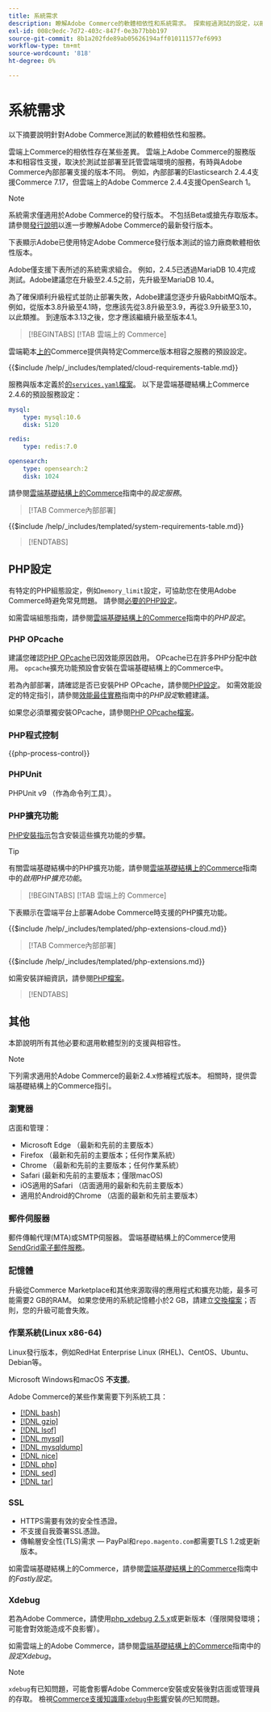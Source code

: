 ```yaml
---
title: 系統需求
description: 瞭解Adobe Commerce的軟體相依性和系統需求。 探索經過測試的設定，以確保與您的部署環境相容。
exl-id: 008c9edc-7d72-403c-847f-0e3b77bbb197
source-git-commit: 8b1a202fde89ab05626194aff010111577ef6993
workflow-type: tm+mt
source-wordcount: '818'
ht-degree: 0%

---
```


# 系統需求

以下摘要說明針對Adobe Commerce測試的軟體相依性和服務。

雲端上Commerce的相依性存在某些差異。 雲端上Adobe Commerce的服務版本和相容性支援，取決於測試並部署至託管雲端環境的服務，有時與Adobe Commerce內部部署支援的版本不同。 例如，內部部署的Elasticsearch 2.4.4支援Commerce 7.17，但雲端上的Adobe Commerce 2.4.4支援OpenSearch 1。

>[!NOTE]
>
>系統需求僅適用於Adobe Commerce的發行版本。 不包括Beta或搶先存取版本。 請參閱[發行說明](../release/release-notes/overview.md)以進一步瞭解Adobe Commerce的最新發行版本。

下表顯示Adobe已使用特定Adobe Commerce發行版本測試的協力廠商軟體相依性版本。

Adobe僅支援下表所述的系統需求組合。 例如，2.4.5已透過MariaDB 10.4完成測試。Adobe建議您在升級至2.4.5之前，先升級至MariaDB 10.4。

為了確保順利升級程式並防止部署失敗，Adobe建議您逐步升級RabbitMQ版本。 例如，從版本3.8升級至4.1時，您應該先從3.8升級至3.9，再從3.9升級至3.10，以此類推。 到達版本3.13之後，您才應該繼續升級至版本4.1。

>[!BEGINTABS]
>[!TAB 雲端上的 Commerce]

雲端範本[上的](https://github.com/magento/magento-cloud)Commerce提供與特定Commerce版本相容之服務的預設設定。

{{$include /help/_includes/templated/cloud-requirements-table.md}}

服務與版本定義於[的`services.yaml`檔案](https://github.com/magento/magento-cloud/blob/master/.magento/services.yaml)。 以下是雲端基礎結構上Commerce 2.4.6的預設服務設定：

```yaml
mysql:
    type: mysql:10.6
    disk: 5120

redis:
    type: redis:7.0

opensearch:
    type: opensearch:2
    disk: 1024
```

請參閱[雲端基礎結構上的Commerce](https://experienceleague.adobe.com/docs/commerce-cloud-service/user-guide/configure/service/services-yaml.html?lang=zh-Hant)指南中的&#x200B;_設定服務_。

>[!TAB Commerce內部部署]

{{$include /help/_includes/templated/system-requirements-table.md}}

>[!ENDTABS]

## PHP設定

有特定的PHP組態設定，例如`memory_limit`設定，可協助您在使用Adobe Commerce時避免常見問題。 請參閱[必要的PHP設定](prerequisites/php-settings.md)。

如需雲端組態指南，請參閱[雲端基礎結構上的Commerce](https://experienceleague.adobe.com/docs/commerce-cloud-service/user-guide/configure/app/php-settings.html?lang=zh-Hant)指南中的&#x200B;_PHP設定_。

### PHP OPcache

建議您確認[PHP OPcache](https://www.php.net/manual/en/intro.opcache.php)已因效能原因啟用。 OPcache已在許多PHP分配中啟用。 `opcache`擴充功能預設會安裝在雲端基礎結構上的Commerce中。

若為內部部署，請確認是否已安裝PHP OPcache，請參閱[PHP設定](prerequisites/php-settings.md)。 如需效能設定的特定指引，請參閱[效能最佳實務](https://experienceleague.adobe.com/docs/commerce-operations/performance-best-practices/software.html?lang=zh-Hant#php-settings)指南中的&#x200B;_PHP設定_&#x200B;軟體建議。

如果您必須單獨安裝OPcache，請參閱[PHP OPcache檔案](https://www.php.net/manual/en/opcache.setup.php)。

### PHP程式控制

{{php-process-control}}

### PHPUnit

PHPUnit v9 （作為命令列工具）。

### PHP擴充功能

[PHP安裝指示](prerequisites/php-settings.md)包含安裝這些擴充功能的步驟。

>[!TIP]
>
>有關雲端基礎結構中的PHP擴充功能，請參閱[雲端基礎結構上的Commerce](https://experienceleague.adobe.com/docs/commerce-cloud-service/user-guide/configure/app/php-settings.html?lang=zh-Hant#enable-extensions)指南中的&#x200B;_啟用PHP擴充功能_。

>[!BEGINTABS]
>[!TAB 雲端上的 Commerce]

下表顯示在雲端平台上部署Adobe Commerce時支援的PHP擴充功能。

{{$include /help/_includes/templated/php-extensions-cloud.md}}

>[!TAB Commerce內部部署]

{{$include /help/_includes/templated/php-extensions.md}}

如需安裝詳細資訊，請參閱[PHP檔案](https://www.php.net/manual/en/extensions.php)。

>[!ENDTABS]

## 其他

本節說明所有其他必要和選用軟體型別的支援與相容性。

>[!NOTE]
>
>下列需求適用於Adobe Commerce的最新2.4.x修補程式版本。 相關時，提供雲端基礎結構上的Commerce指引。

### 瀏覽器

店面和管理：

- Microsoft Edge （最新和先前的主要版本）
- Firefox （最新和先前的主要版本；任何作業系統）
- Chrome （最新和先前的主要版本；任何作業系統）
- Safari (最新和先前的主要版本；僅限macOS)
- iOS適用的Safari （店面適用的最新和先前主要版本）
- 適用於Android的Chrome （店面的最新和先前主要版本）

### 郵件伺服器

郵件傳輸代理(MTA)或SMTP伺服器。 雲端基礎結構上的Commerce使用[SendGrid電子郵件服務](https://experienceleague.adobe.com/docs/commerce-cloud-service/user-guide/project/sendgrid.html?lang=zh-Hant)。

### 記憶體

升級從Commerce Marketplace和其他來源取得的應用程式和擴充功能，最多可能需要2 GB的RAM。 如果您使用的系統記憶體小於2 GB，請建立[交換檔案](https://support.magento.com/hc/en-us/articles/360032980432)；否則，您的升級可能會失敗。

### 作業系統(Linux x86-64)

Linux發行版本，例如RedHat Enterprise Linux (RHEL)、CentOS、Ubuntu、Debian等。

Microsoft Windows和macOS **不支援**。

Adobe Commerce的某些作業需要下列系統工具：

- [[!DNL bash]](https://www.gnu.org/software/bash/)
- [[!DNL gzip]](https://www.gzip.org/)
- [[!DNL lsof]](https://linux.die.net/man/8/lsof)
- [[!DNL mysql]](https://www.mysql.com/)
- [[!DNL mysqldump]](https://dev.mysql.com/doc/refman/8.0/en/mysqldump.html)
- [[!DNL nice]](https://linux.die.net/man/1/nice)
- [[!DNL php]](https://www.php.net/)
- [[!DNL sed]](https://www.gnu.org/software/sed/manual/sed.html)
- [[!DNL tar]](https://linux.die.net/man/1/tar)

### SSL

- HTTPS需要有效的安全性憑證。
- 不支援自我簽署SSL憑證。
- 傳輸層安全性(TLS)需求 — PayPal和`repo.magento.com`都需要TLS 1.2或更新版本。

如需雲端基礎結構上的Commerce，請參閱[雲端基礎結構上的Commerce](https://experienceleague.adobe.com/docs/commerce-cloud-service/user-guide/cdn/setup-fastly/fastly-configuration.html?lang=zh-Hant)指南中的&#x200B;_Fastly設定_。

### Xdebug

若為Adobe Commerce，請使用[php_xdebug 2.5.x](https://xdebug.org/download)或更新版本（僅限開發環境；可能會對效能造成不良影響）。

如需雲端上的Adobe Commerce，請參閱[雲端基礎結構上的Commerce](https://experienceleague.adobe.com/docs/commerce-cloud-service/user-guide/develop/test/debug.html?lang=zh-Hant)指南中的&#x200B;_設定Xdebug_。

>[!NOTE]
>
>`xdebug`有已知問題，可能會影響Adobe Commerce安裝或安裝後對店面或管理員的存取。 檢視[Commerce支援知識庫`xdebug`中影響](https://experienceleague.adobe.com/docs/commerce-knowledge-base/kb/troubleshooting/miscellaneous/known-issues-that-affect-installation.html?lang=zh-Hant)安裝&#x200B;_的_&#x200B;已知問題。


<!-- Last updated from includes: 2025-10-09 19:48:53 -->
